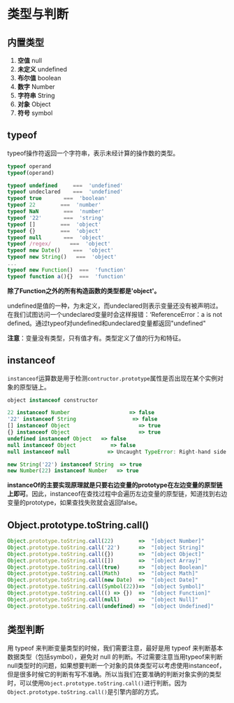 # 类型与判断

## 内置类型

1. **空值** null
2. **未定义** undefined
3. **布尔值** boolean
4. **数字** Number
5. **字符串** String
6. **对象** Object
7. **符号** symbol

##  typeof

 typeof操作符返回一个字符串，表示未经计算的操作数的类型。

```js
typeof operand
typeof(operand)

typeof undefined     ===  'undefined'
typeof undeclared    ===  'undefined'
typeof true       ===  'boolean'
typeof 22        ===  'number'
typeof NaN        ===  'number'
typeof '22'       ===  'string'
typeof []        ===  'object'
typeof {}        ===  'object'
typeof null       ===  'object'
typeof /regex/      ===  'object'
typeof new Date()    ===  'object'
typeof new String()   ===  'object'
...
typeof new Function()  ===  'function'
typeof function a(){}  ===  'function'
```

 **除了Function之外的所有构造函数的类型都是'object'。**

 undefined是值的一种，为未定义，而undeclared则表示变量还没有被声明过。在我们试图访问一个undeclared变量时会这样报错：‘ReferenceError：a is not defined。通过typeof对undefined和undeclared变量都返回"undefined"

 **注意**：变量没有类型，只有值才有。类型定义了值的行为和特征。

##  instanceof

 `instanceof`运算数是用于检测`contructor.prototype`属性是否出现在某个实例对象的原型链上。

```js
object instanceof constructor

22 instanceof Number                   => false
'22' instanceof String                  => false
[] instanceof Object                      => true
{} instanceof Object                      => true
undefined instanceof Object   => false
null instanceof Object           => false
null instanceof null            => Uncaught TypeError: Right-hand side of 'instanceof' is not an object

new String('22') instanceof String  => true
new Number(22) instanceof Number   => true
```

 **instanceOf的主要实现原理就是只要右边变量的prototype在左边变量的原型链上即可**。因此，instanceof在查找过程中会遍历左边变量的原型链，知道找到右边变量的prototype，如果查找失败就会返回false。

##  Object.prototype.toString.call()

```js
Object.prototype.toString.call(22)        =>  "[object Number]"
Object.prototype.toString.call('22')      =>  "[object String]"
Object.prototype.toString.call({})        =>  "[object Object]"
Object.prototype.toString.call([])        =>  "[object Array]"
Object.prototype.toString.call(true)      =>  "[object Boolean]"
Object.prototype.toString.call(Math)      =>  "[object Math]"
Object.prototype.toString.call(new Date)  =>  "[object Date]"
Object.prototype.toString.call(Symbol(22))=>  "[object Symbol]"
Object.prototype.toString.call(() => {})  =>  "[object Function]"
Object.prototype.toString.call(null)      =>  "[object Null]"
Object.prototype.toString.call(undefined) =>  "[object Undefined]"
```

##  类型判断

 用 typeof 来判断变量类型的时候，我们需要注意，最好是用 typeof 来判断基本数据类型（包括symbol），避免对 null 的判断。不过需要注意当用typeof来判断null类型时的问题，如果想要判断一个对象的具体类型可以考虑使用instanceof，但是很多时候它的判断有写不准确。所以当我们在要准确的判断对象实例的类型时，可以使用`Object.prototype.toString.call()`进行判断。因为`Object.prototype.toString.call()`是引擎内部的方式。